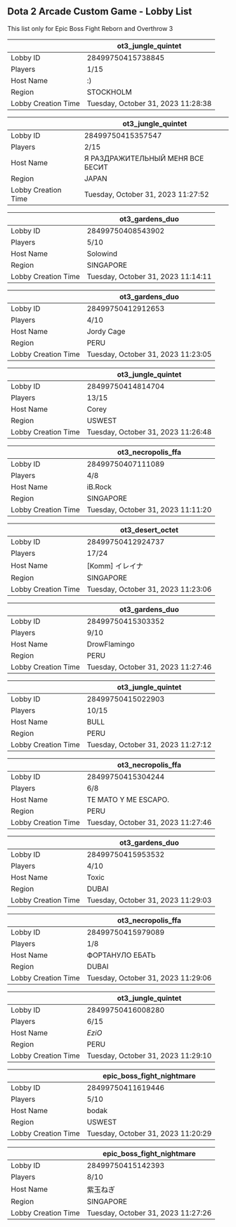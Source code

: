 ## Dota 2 Arcade Custom Game - Lobby List

This list only for Epic Boss Fight Reborn and Overthrow 3

|  | ot3_jungle_quintet |
| ------ | ------ |
| Lobby ID | 28499750415738845 |
| Players | 1/15 |
| Host Name | :) |
| Region | STOCKHOLM |
| Lobby Creation Time | Tuesday, October 31, 2023 11:28:38 |


|  | ot3_jungle_quintet |
| ------ | ------ |
| Lobby ID | 28499750415357547 |
| Players | 2/15 |
| Host Name | Я РАЗДРАЖИТЕЛЬНЫЙ МЕНЯ ВСЕ БЕСИТ |
| Region | JAPAN |
| Lobby Creation Time | Tuesday, October 31, 2023 11:27:52 |


|  | ot3_gardens_duo |
| ------ | ------ |
| Lobby ID | 28499750408543902 |
| Players | 5/10 |
| Host Name | Solowind |
| Region | SINGAPORE |
| Lobby Creation Time | Tuesday, October 31, 2023 11:14:11 |


|  | ot3_gardens_duo |
| ------ | ------ |
| Lobby ID | 28499750412912653 |
| Players | 4/10 |
| Host Name | Jordy Cage |
| Region | PERU |
| Lobby Creation Time | Tuesday, October 31, 2023 11:23:05 |


|  | ot3_jungle_quintet |
| ------ | ------ |
| Lobby ID | 28499750414814704 |
| Players | 13/15 |
| Host Name | Corey |
| Region | USWEST |
| Lobby Creation Time | Tuesday, October 31, 2023 11:26:48 |


|  | ot3_necropolis_ffa |
| ------ | ------ |
| Lobby ID | 28499750407111089 |
| Players | 4/8 |
| Host Name | iB.Rock |
| Region | SINGAPORE |
| Lobby Creation Time | Tuesday, October 31, 2023 11:11:20 |


|  | ot3_desert_octet |
| ------ | ------ |
| Lobby ID | 28499750412924737 |
| Players | 17/24 |
| Host Name | [Komm] イレイナ |
| Region | SINGAPORE |
| Lobby Creation Time | Tuesday, October 31, 2023 11:23:06 |


|  | ot3_gardens_duo |
| ------ | ------ |
| Lobby ID | 28499750415303352 |
| Players | 9/10 |
| Host Name | DrowFlamingo |
| Region | PERU |
| Lobby Creation Time | Tuesday, October 31, 2023 11:27:46 |


|  | ot3_jungle_quintet |
| ------ | ------ |
| Lobby ID | 28499750415022903 |
| Players | 10/15 |
| Host Name | BULL |
| Region | PERU |
| Lobby Creation Time | Tuesday, October 31, 2023 11:27:12 |


|  | ot3_necropolis_ffa |
| ------ | ------ |
| Lobby ID | 28499750415304244 |
| Players | 6/8 |
| Host Name | TE MATO Y ME ESCAPO. |
| Region | PERU |
| Lobby Creation Time | Tuesday, October 31, 2023 11:27:46 |


|  | ot3_gardens_duo |
| ------ | ------ |
| Lobby ID | 28499750415953532 |
| Players | 4/10 |
| Host Name | Toxic |
| Region | DUBAI |
| Lobby Creation Time | Tuesday, October 31, 2023 11:29:03 |


|  | ot3_necropolis_ffa |
| ------ | ------ |
| Lobby ID | 28499750415979089 |
| Players | 1/8 |
| Host Name | ФОРТАНУЛО ЕБАТЬ |
| Region | DUBAI |
| Lobby Creation Time | Tuesday, October 31, 2023 11:29:06 |


|  | ot3_jungle_quintet |
| ------ | ------ |
| Lobby ID | 28499750416008280 |
| Players | 6/15 |
| Host Name | _EziO_ |
| Region | PERU |
| Lobby Creation Time | Tuesday, October 31, 2023 11:29:10 |


|  | epic_boss_fight_nightmare |
| ------ | ------ |
| Lobby ID | 28499750411619446 |
| Players | 5/10 |
| Host Name | bodak |
| Region | USWEST |
| Lobby Creation Time | Tuesday, October 31, 2023 11:20:29 |


|  | epic_boss_fight_nightmare |
| ------ | ------ |
| Lobby ID | 28499750415142393 |
| Players | 8/10 |
| Host Name | 紫玉ねぎ |
| Region | SINGAPORE |
| Lobby Creation Time | Tuesday, October 31, 2023 11:27:26 |


